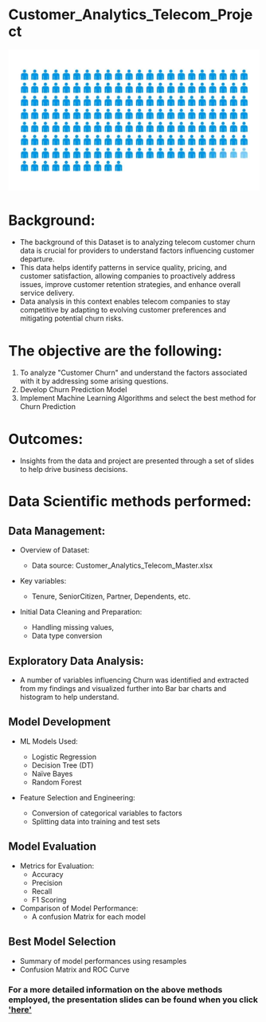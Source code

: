 # Customer_Analytics_Telecom_Project

<img src="IMG/customers-chrun.jpg" width="700">

# Background:
- The background of this Dataset is to analyzing telecom customer churn data is crucial for providers to understand factors influencing customer departure. 
- This data helps identify patterns in service quality, pricing, and customer satisfaction, allowing companies to proactively address issues, improve customer retention strategies, and enhance overall service delivery. 
- Data analysis in this context enables telecom companies to stay competitive by adapting to evolving customer preferences and mitigating potential churn risks.


# The objective are the following:
1. To analyze "Customer Churn" and understand the factors associated with it by addressing some arising questions.
2. Develop Churn Prediction Model 
3. Implement Machine Learning Algorithms and select the best method for Churn Prediction


# Outcomes:
- Insights from the data and project are presented through a set of slides to help drive business decisions.


# Data Scientific methods performed:
## Data Management:
  - Overview of Dataset:
     - Data source: Customer_Analytics_Telecom_Master.xlsx
  - Key variables:
    - Tenure, SeniorCitizen, Partner, Dependents, etc.
  
  - Initial Data Cleaning and Preparation:
    - Handling missing values,
    - Data type conversion

  
## Exploratory Data Analysis:
  - A number of variables influencing Churn was identified and extracted from my findings and visualized further into Bar bar charts and histogram to help understand. 


## Model Development
  - ML Models Used:
    - Logistic Regression
    - Decision Tree (DT)
    - Naïve Bayes
    - Random Forest

  - Feature Selection and Engineering:
    - Conversion of categorical variables to factors
    - Splitting data into training and test sets


## Model Evaluation
   - Metrics for Evaluation:
     - Accuracy
     - Precision
     - Recall
     - F1 Scoring
   - Comparison of Model Performance:
     - A confusion Matrix for each model


## Best Model Selection
  - Summary of model performances using resamples
  - Confusion Matrix and ROC Curve


### For a more detailed information on the above methods employed, the presentation slides can be found when you click ['here'](https://github.com/robert-solomon12/Customer_Analytics_Telecom_Project/blob/main/Telekom_Analytics_Pre.pdf)
